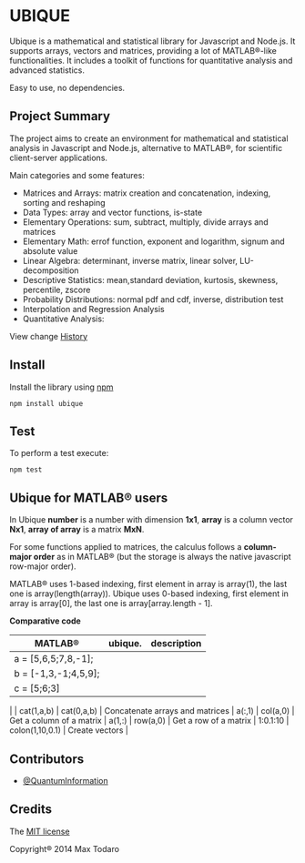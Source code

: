 # UBIQUE

Ubique is a mathematical and statistical library for Javascript and Node.js. It supports arrays, vectors and matrices, providing a lot of MATLAB®-like functionalities.
It includes a toolkit of functions for quantitative analysis and advanced statistics.

Easy to use, no dependencies.

## Project Summary

The project aims to create an environment for mathematical and statistical analysis in Javascript and Node.js, alternative to MATLAB®, for scientific client-server applications.

Main categories and some features:

- Matrices and Arrays: matrix creation and concatenation, indexing, sorting and reshaping
- Data Types: array and vector functions, is-state
- Elementary Operations: sum, subtract, multiply, divide arrays and matrices 
- Elementary Math: errof function, exponent and logarithm, signum and absolute value
- Linear Algebra: determinant, inverse matrix, linear solver, LU-decomposition
- Descriptive Statistics: mean,standard deviation, kurtosis, skewness, percentile, zscore
- Probability Distributions: normal pdf and cdf, inverse, distribution test
- Interpolation and Regression Analysis
- Quantitative Analysis: 

View change [History](HISTORY.md) 

## Install

Install the library using [npm](https://www.npmjs.org/package/ubique)

```
npm install ubique
```

## Test

To perform a test execute:

```
npm test
```

## Ubique for MATLAB® users

In Ubique __number__ is a number with dimension __1x1__, __array__ is a column vector __Nx1__, __array of array__ is a matrix __MxN__.

For some functions applied to matrices, the calculus follows a __column-major order__ as in MATLAB® (but the storage is always the native javascript row-major order).

MATLAB® uses 1-based indexing, first element in array is array(1), the last one is array(length(array)).
Ubique uses 0-based indexing, first element in array is array[0], the last one is array[array.length - 1].

__Comparative code__

|MATLAB®| ubique.| description|
|----- |--------|------|
| a = [5,6,5;7,8,-1];
| b = [-1,3,-1;4,5,9];
| c = [5;6;3]
|
| cat(1,a,b) | cat(0,a,b) |  Concatenate arrays and matrices
| a(:,1) | col(a,0) | Get a column of a matrix
| a(1,:) | row(a,0) | Get a row of a matrix
| 1:0.1:10 | colon(1,10,0.1) | Create vectors
|

## Contributors

- [@QuantumInformation](https://github.com/QuantumInformation)

## Credits

The [MIT license](LICENSE.md)

Copyright® 2014 Max Todaro







